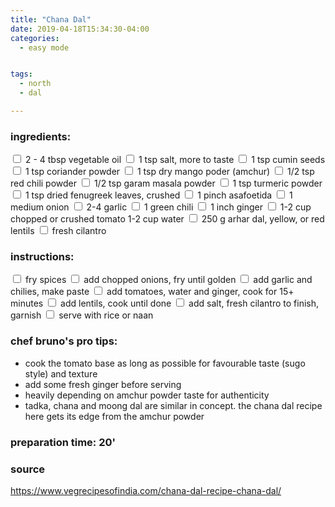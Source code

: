 ```yaml
---
title: "Chana Dal"
date: 2019-04-18T15:34:30-04:00
categories:
  - easy mode


tags:
  - north
  - dal

---
```


### ingredients:

<input type="checkbox"> 2 - 4 tbsp vegetable oil
<input type="checkbox"> 1 tsp salt, more to taste
<input type="checkbox"> 1 tsp cumin seeds 
<input type="checkbox"> 1 tsp coriander powder
<input type="checkbox"> 1 tsp dry mango poder (amchur)
<input type="checkbox"> 1/2 tsp red chili powder
<input type="checkbox"> 1/2 tsp garam masala powder
<input type="checkbox"> 1 tsp turmeric powder 
<input type="checkbox"> 1 tsp dried fenugreek leaves, crushed 
<input type="checkbox"> 1 pinch asafoetida
<input type="checkbox"> 1 medium onion
<input type="checkbox"> 2-4 garlic
<input type="checkbox"> 1 green chili
<input type="checkbox"> 1 inch ginger
<input type="checkbox"> 1-2 cup chopped or crushed tomato
1-2 cup water
<input type="checkbox"> 250 g arhar dal, yellow, or red lentils
<input type="checkbox"> fresh cilantro

### instructions:
<input type="checkbox"> fry spices
<input type="checkbox"> add chopped onions, fry until golden
<input type="checkbox"> add garlic and chilies, make paste
<input type="checkbox"> add tomatoes, water and ginger, cook for 15+ minutes
<input type="checkbox"> add lentils, cook until done
<input type="checkbox"> add salt, fresh cilantro to finish, garnish
<input type="checkbox"> serve with rice or naan

### chef bruno's pro tips:

- cook the tomato base as long as possible for favourable taste (sugo style) and texture
- add some fresh ginger before serving
- heavily depending on amchur powder taste for authenticity
- tadka, chana and moong dal are similar in concept. the chana dal recipe here gets its edge from the amchur powder



### preparation time: 20'

### source

<a href="https://www.vegrecipesofindia.com/chana-dal-recipe-chana-dal/" target="_blank" >https://www.vegrecipesofindia.com/chana-dal-recipe-chana-dal/</a>


